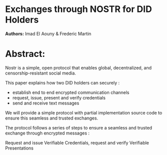 # Exchanges through NOSTR for DID Holders

**Authors:** Imad El Aouny & Frederic Martin

# **Abstract**:

Nostr is a simple, open protocol that enables global, decentralized, and censorship-resistant social media.

This paper explains how two DID holders can securely :
- establish end to end encrypted communication channels
- request, issue, present and verify credentials
- send and receive text messages
 
We will provide a simple protocol with partial implementation source code  to ensure this seamless and trusted exchanges.

The protocol follows a series of steps to ensure a seamless and trusted exchange through encrypted messages :

Request and issue Verifiable Credentials, request and verify Verifiable Presentations
